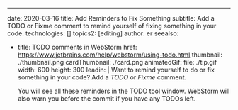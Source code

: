 ---
date: 2020-03-16
title: Add Reminders to Fix Something
subtitle: Add a TODO or Fixme comment to remind yourself of fixing something in your code.
technologies: []
topics2: [editing]
author: er
seealso:
- title: TODO comments in WebStorm
  href: https://www.jetbrains.com/help/webstorm/using-todo.html
thumbnail: ./thumbnail.png
cardThumbnail: ./card.png
animatedGif:
  file: ./tip.gif
  width: 600
  height: 300
leadin: |
  Want to remind yourself to do or fix something in your code? Add a *TODO* or 
  *Fixme* comment.
   
  You will see all these reminders in the TODO tool window. WebStorm will also warn you 
  before the commit if you have any TODOs left.
